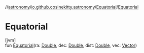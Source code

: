 //[astronomy](../../../index.md)/[io.github.cosinekitty.astronomy](../index.md)/[Equatorial](index.md)/[Equatorial](-equatorial.md)

# Equatorial

[jvm]\
fun [Equatorial](-equatorial.md)(ra: [Double](https://kotlinlang.org/api/latest/jvm/stdlib/kotlin/-double/index.html), dec: [Double](https://kotlinlang.org/api/latest/jvm/stdlib/kotlin/-double/index.html), dist: [Double](https://kotlinlang.org/api/latest/jvm/stdlib/kotlin/-double/index.html), vec: [Vector](../-vector/index.md))
